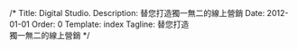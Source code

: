 /*
Title: Digital Studio.
Description: 替您打造獨一無二的線上營銷
Date: 2012-01-01
Order: 0
Template: index
Tagline: 替您打造<br>獨一無二的線上營銷
*/
